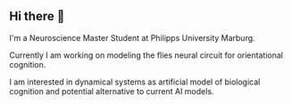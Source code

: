 ## Hi there 👋

I'm a Neuroscience Master Student at Philipps University Marburg.

Currently I am working on modeling the flies neural circuit for orientational cognition.

I am interested in dynamical systems as artificial model of biological cognition and potential alternative to current AI models.

<!--
**DominikM12/DominikM12** is a ✨ _special_ ✨ repository because its `README.md` (this file) appears on your GitHub profile.

Here are some ideas to get you started:

- 🔭 I’m currently working on ...
- 🌱 I’m currently learning ...
- 👯 I’m looking to collaborate on ...
- 🤔 I’m looking for help with ...
- 💬 Ask me about ...
- 📫 How to reach me: ...
- 😄 Pronouns: ...
- ⚡ Fun fact: ...
-->

